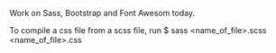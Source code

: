 Work on Sass, Bootstrap and Font Awesom today.

To compile a css file from a scss file, run 
$ sass <name_of_file>.scss <name_of_file>.css